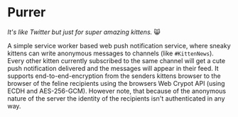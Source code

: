 # Purrer

_It's like Twitter but just for super amazing kittens._ 😸

A simple service worker based web push notification service, where sneaky kittens can write anonymous messages to channels (like `#KittenNews`). Every other kitten currently subscribed to the same channel will get a cute push notification delivered and the messages will appear in their feed. It supports end-to-end-encryption from the senders kittens browser to the browser of the feline recipients using the browsers Web Crypot API (using ECDH and AES-256-GCM). However note, that because of the anonymous nature of the server the identity of the recipients isn't authenticated in any way.
